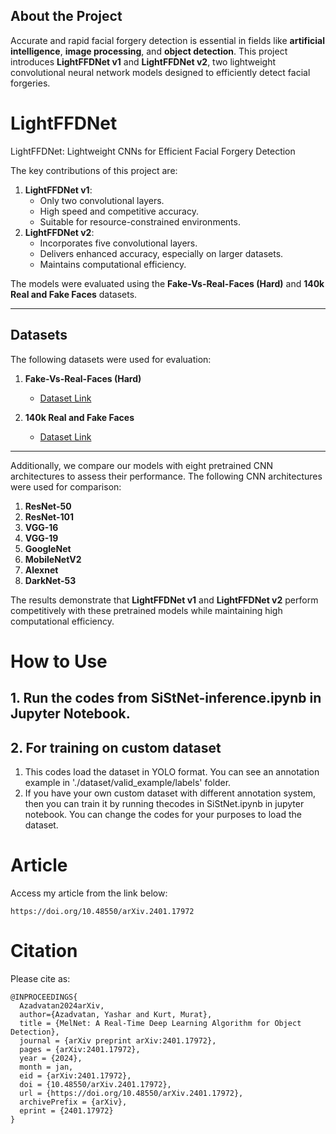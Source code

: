 ## About the Project  
Accurate and rapid facial forgery detection is essential in fields like **artificial intelligence**, **image processing**, and **object detection**. This project introduces **LightFFDNet v1** and **LightFFDNet v2**, two lightweight convolutional neural network models designed to efficiently detect facial forgeries.  

# LightFFDNet
LightFFDNet: Lightweight CNNs for Efficient Facial Forgery Detection

The key contributions of this project are:  
1. **LightFFDNet v1**:  
   - Only two convolutional layers.  
   - High speed and competitive accuracy.  
   - Suitable for resource-constrained environments.  
2. **LightFFDNet v2**:  
   - Incorporates five convolutional layers.  
   - Delivers enhanced accuracy, especially on larger datasets.  
   - Maintains computational efficiency.  

The models were evaluated using the **Fake-Vs-Real-Faces (Hard)** and **140k Real and Fake Faces** datasets.  

---


## Datasets  
The following datasets were used for evaluation:  

1. **Fake-Vs-Real-Faces (Hard)**  
   - [Dataset Link](https://www.kaggle.com/datasets/hamzaboulahia/hardfakevsrealfaces)  

2. **140k Real and Fake Faces**  
   - [Dataset Link](https://www.kaggle.com/datasets/xhlulu/140k-real-and-fake-faces)  


---


Additionally, we compare our models with eight pretrained CNN architectures to assess their performance. The following CNN architectures were used for comparison:

1. **ResNet-50**
2. **ResNet-101**
3. **VGG-16**
4. **VGG-19**
5. **GoogleNet**
6. **MobileNetV2**
7. **Alexnet**
8. **DarkNet-53**
   
The results demonstrate that **LightFFDNet v1** and **LightFFDNet v2** perform competitively with these pretrained models while maintaining high computational efficiency.

# How to Use

## 1. Run the codes from SiStNet-inference.ipynb in Jupyter Notebook.
## 2. For training on custom dataset
1. This codes load the dataset in YOLO format. You can see an annotation example in './dataset/valid_example/labels' folder.
2. If you have your own custom dataset with different annotation system, then you can train it by running thecodes in SiStNet.ipynb in jupyter notebook. You can change the codes for your purposes to load the dataset.

# Article
Access my article from the link below:

    https://doi.org/10.48550/arXiv.2401.17972

# Citation
Please cite as:

    @INPROCEEDINGS{
      Azadvatan2024arXiv,
      author={Azadvatan, Yashar and Kurt, Murat},
      title = {MelNet: A Real-Time Deep Learning Algorithm for Object Detection},
      journal = {arXiv preprint arXiv:2401.17972},
      pages = {arXiv:2401.17972},
      year = {2024},
      month = jan,
      eid = {arXiv:2401.17972},
      doi = {10.48550/arXiv.2401.17972},
      url = {https://doi.org/10.48550/arXiv.2401.17972}, 
      archivePrefix = {arXiv},
      eprint = {2401.17972}
    }
